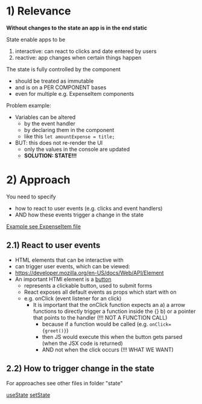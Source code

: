 # 1) Relevance

**Without changes to the state an app is in the end static**

State enable apps to be

1. interactive: can react to clicks and date entered by users
2. reactive: app changes when certain things happen

The state is fully controlled by the component

- should be treated as immutable
- and is on a PER COMPONENT bases
- even for multiple e.g. ExpenseItem components

Problem example:

- Variables can be altered
  - by the event handler
  - by declaring them in the component
  - like this `let amountExpense = title;`
- BUT: this does not re-render the UI
  - only the values in the console are updated
  - **SOLUTION: STATE!!!**

# 2) Approach

You need to specify

- how to react to user events (e.g. clicks and event handlers)
- AND how these events trigger a change in the state

[Example see ExpenseItem file](../../react-as-spa-ts/general-version/src/components/Expenses/ExpenseItem/ExpenseItem.tsx)

## 2.1) React to user events

- HTML elements that can be interactive with
- can trigger user events, which can be viewed:
- https://developer.mozilla.org/en-US/docs/Web/API/Element
- An important HTMl element is a [button](https://developer.mozilla.org/en-US/docs/Web/HTML/Element/button)
  - represents a clickable button, used to submit forms
  - React exposes all default events as props which start with on
  - e.g. onClick (event listener for an click)
    - It is important that the onClick function expects an
      a) a arrow functions to directly trigger a function inside the {}
      b) or a pointer that points to the handler (!!! NOT A FUNCTION CALL)
      - because if a function would be called (e.g. `onClick={greet()}`)
      - then JS would execute this when the button gets parsed (when the JSX code is returned)
      - AND not when the click occurs (!!! WHAT WE WANT)

## 2.2) How to trigger change in the state

For approaches see other files in folder "state"

[useState](./useState.md)
[setState](./setstate.md)
